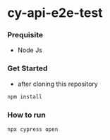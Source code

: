# cy-api-e2e-test

### Prequisite
* Node Js

### Get Started
* after cloning this repository

```bash
npm install
```

### How to run
```bash
npx cypress open
```
